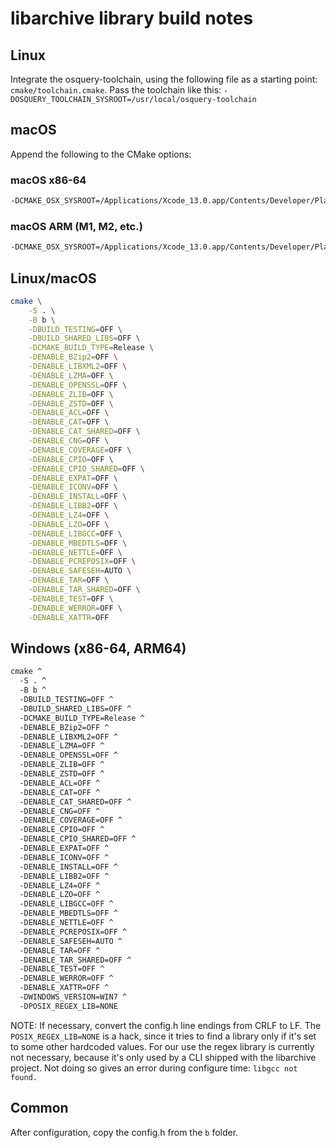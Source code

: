 # libarchive library build notes

## Linux

Integrate the osquery-toolchain, using the following file as a starting point:
`cmake/toolchain.cmake`. Pass the toolchain like this:
`-DOSQUERY_TOOLCHAIN_SYSROOT=/usr/local/osquery-toolchain`

## macOS

Append the following to the CMake options:

### macOS x86-64

```bash
-DCMAKE_OSX_SYSROOT=/Applications/Xcode_13.0.app/Contents/Developer/Platforms/MacOSX.platform/Developer/SDKs/MacOSX11.3.sdk -DCMAKE_OSX_DEPLOYMENT_TARGET=10.14 -DCMAKE_OSX_ARCHITECTURES=x86_64
```

### macOS ARM (M1, M2, etc.)

```bash
-DCMAKE_OSX_SYSROOT=/Applications/Xcode_13.0.app/Contents/Developer/Platforms/MacOSX.platform/Developer/SDKs/MacOSX11.3.sdk -DCMAKE_OSX_DEPLOYMENT_TARGET=10.15 -DCMAKE_OSX_ARCHITECTURES=arm64
```

## Linux/macOS

```sh
cmake \
	-S . \
	-B b \
	-DBUILD_TESTING=OFF \
	-DBUILD_SHARED_LIBS=OFF \
	-DCMAKE_BUILD_TYPE=Release \
	-DENABLE_BZip2=OFF \
	-DENABLE_LIBXML2=OFF \
	-DENABLE_LZMA=OFF \
	-DENABLE_OPENSSL=OFF \
	-DENABLE_ZLIB=OFF \
	-DENABLE_ZSTD=OFF \
	-DENABLE_ACL=OFF \
	-DENABLE_CAT=OFF \
	-DENABLE_CAT_SHARED=OFF \
	-DENABLE_CNG=OFF \
	-DENABLE_COVERAGE=OFF \
	-DENABLE_CPIO=OFF \
	-DENABLE_CPIO_SHARED=OFF \
	-DENABLE_EXPAT=OFF \
	-DENABLE_ICONV=OFF \
	-DENABLE_INSTALL=OFF \
	-DENABLE_LIBB2=OFF \
	-DENABLE_LZ4=OFF \
	-DENABLE_LZO=OFF \
	-DENABLE_LIBGCC=OFF \
	-DENABLE_MBEDTLS=OFF \
	-DENABLE_NETTLE=OFF \
	-DENABLE_PCREPOSIX=OFF \
	-DENABLE_SAFESEH=AUTO \
	-DENABLE_TAR=OFF \
	-DENABLE_TAR_SHARED=OFF \
	-DENABLE_TEST=OFF \
	-DENABLE_WERROR=OFF \
	-DENABLE_XATTR=OFF
```

## Windows (x86-64, ARM64)

```cmd
cmake ^
  -S . ^
  -B b ^
  -DBUILD_TESTING=OFF ^
  -DBUILD_SHARED_LIBS=OFF ^
  -DCMAKE_BUILD_TYPE=Release ^
  -DENABLE_BZip2=OFF ^
  -DENABLE_LIBXML2=OFF ^
  -DENABLE_LZMA=OFF ^
  -DENABLE_OPENSSL=OFF ^
  -DENABLE_ZLIB=OFF ^
  -DENABLE_ZSTD=OFF ^
  -DENABLE_ACL=OFF ^
  -DENABLE_CAT=OFF ^
  -DENABLE_CAT_SHARED=OFF ^
  -DENABLE_CNG=OFF ^
  -DENABLE_COVERAGE=OFF ^
  -DENABLE_CPIO=OFF ^
  -DENABLE_CPIO_SHARED=OFF ^
  -DENABLE_EXPAT=OFF ^
  -DENABLE_ICONV=OFF ^
  -DENABLE_INSTALL=OFF ^
  -DENABLE_LIBB2=OFF ^
  -DENABLE_LZ4=OFF ^
  -DENABLE_LZO=OFF ^
  -DENABLE_LIBGCC=OFF ^
  -DENABLE_MBEDTLS=OFF ^
  -DENABLE_NETTLE=OFF ^
  -DENABLE_PCREPOSIX=OFF ^
  -DENABLE_SAFESEH=AUTO ^
  -DENABLE_TAR=OFF ^
  -DENABLE_TAR_SHARED=OFF ^
  -DENABLE_TEST=OFF ^
  -DENABLE_WERROR=OFF ^
  -DENABLE_XATTR=OFF ^
  -DWINDOWS_VERSION=WIN7 ^
  -DPOSIX_REGEX_LIB=NONE
```

NOTE: If necessary, convert the config.h line endings from CRLF to LF. The
`POSIX_REGEX_LIB=NONE` is a hack, since it tries to find a library only if it's
set to some other hardcoded values. For our use the regex library is currently
not necessary, because it's only used by a CLI shipped with the libarchive
project. Not doing so gives an error during configure time: `libgcc not found.`

## Common

After configuration, copy the config.h from the `b` folder.
